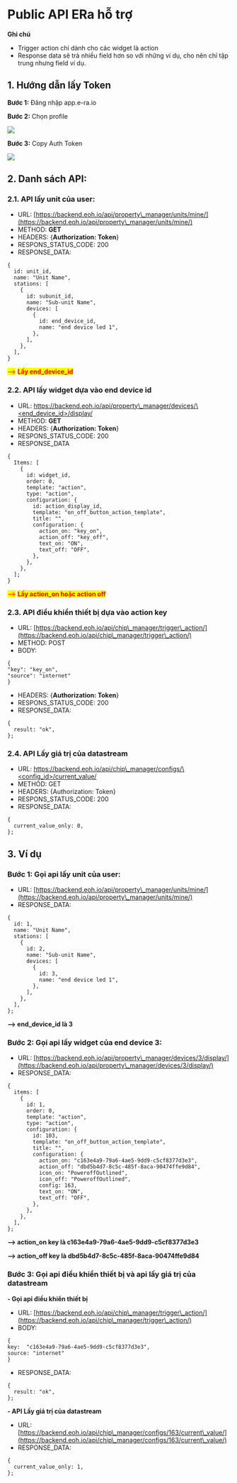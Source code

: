 # Public API ERa hỗ trợ

**Ghi chú**

* Trigger action chỉ dành cho các widget là action
* Response data sẽ trả nhiều field hơn so với những ví dụ, cho nên chỉ tập trung nhưng field ví dụ.

## 1. Hướng dẫn lấy Token

**Bước 1:** Đăng nhập app.e-ra.io

**Bước 2:** Chọn profile

![](<.gitbook/assets/image (5) (1).png>)

**Bước 3:** Copy Auth Token

![](<.gitbook/assets/image (1) (1) (1).png>)

## 2. Danh sách API:&#x20;

### **2.1. API lấy unit của user:**

* URL: [https://backend.eoh.io/api/property\_manager/units/mine/](https://backend.eoh.io/api/property\_manager/units/mine/)
* METHOD: **GET**
* HEADERS: {**Authorization: Token**}
* RESPONS\_STATUS\_CODE: 200
* RESPONSE\_DATA:

```
{
  id: unit_id,
  name: "Unit Name",
  stations: [
    {
      id: subunit_id,
      name: "Sub-unit Name",
      devices: [
        {
          id: end_device_id,
          name: "end device led 1",
        },
      ],
    },
  ],
}
```

<mark style="color:red;">--></mark> <mark style="color:red;"></mark><mark style="color:red;">**Lấy end\_device\_id**</mark>

### **2.2. API lấy widget dựa vào end device id**

* URL: [https://backend.eoh.io/api/property\_manager/devices/\<end\_device\_id>/display/](https://backend.eoh.io/api/property\_manager/devices/%3Cend\_device\_id%3E/display/)
* METHOD: **GET**
* HEADERS: {**Authorization: Token**}
* RESPONS\_STATUS\_CODE: 200
* RESPONSE\_DATA

```
{
  Items: [
    {
      id: widget_id,
      order: 0,
      template: "action",
      type: "action",
      configuration: {
        id: action_display_id,
        template: "on_off_button_action_template",
        title: "",
        configuration: {
          action_on: "key_on",
          action_off: "key_off",
          text_on: "ON",
          text_off: "OFF",
        },
      },
    },
  ];
}
```

<mark style="color:red;">--></mark> <mark style="color:red;"></mark><mark style="color:red;">**Lấy action\_on hoặc action off**</mark>

### **2.3. API điều khiển thiết bị dựa vào action key**

* URL: [https://backend.eoh.io/api/chip\_manager/trigger\_action/](https://backend.eoh.io/api/chip\_manager/trigger\_action/)
* METHOD: POST
* &#x20; BODY: &#x20;

```
{
"key": "key_on",
"source": "internet"
}

```

* HEADERS: {**Authorization: Token**}
* RESPONS\_STATUS\_CODE: 200
* RESPONSE\_DATA: &#x20;

```
{
  result: "ok",
};
```

### 2.4. API Lấy giá trị của datastream

* &#x20;URL: [https://backend.eoh.io/api/chip\_manager/configs/\<config\_id>/current\_value/](https://backend.eoh.io/api/chip\_manager/configs/%3Cconfig\_id%3E/current\_value/)
* METHOD: GET
* HEADERS: {Authorization: Token}
* RESPONS\_STATUS\_CODE: 200
* RESPONSE\_DATA:&#x20;

```
{
  current_value_only: 0,
};
```

## &#x20;3. Ví dụ

### **Bước 1: Gọi api lấy unit của user:**

* URL: [https://backend.eoh.io/api/property\_manager/units/mine/](https://backend.eoh.io/api/property\_manager/units/mine/)
* RESPONSE\_DATA:

```
{
  id: 1,
  name: "Unit Name",
  stations: [
    {
      id: 2,
      name: "Sub-unit Name",
      devices: [
        {
          id: 3,
          name: "end device led 1",
        },
      ],
    },
  ],
};
```

**--> end\_device\_id là 3**

### **Bước 2: Gọi api lấy widget của end device 3:**

* URL: [https://backend.eoh.io/api/property\_manager/devices/3/display/](https://backend.eoh.io/api/property\_manager/devices/3/display/)
* RESPONSE\_DATA:

```
{
  items: [
    {
      id: 1,
      order: 0,
      template: "action",
      type: "action",
      configuration: {
        id: 103,
        template: "on_off_button_action_template",
        title: "",
        configuration: {
          action_on: "c163e4a9-79a6-4ae5-9dd9-c5cf8377d3e3",
          action_off: "dbd5b4d7-8c5c-485f-8aca-90474ffe9d84",
          icon_on: "PoweroffOutlined",
          icon_off: "PoweroffOutlined",
          config: 163,
          text_on: "ON",
          text_off: "OFF",
        },
      },
    },
  ],
};
```

&#x20;**--> action\_on key là c163e4a9-79a6-4ae5-9dd9-c5cf8377d3e3**

**--> action\_off key là dbd5b4d7-8c5c-485f-8aca-90474ffe9d84**

### **Bước 3: Gọi api điều khiển thiết bị và api lấy giá trị của datastream**

**- Gọi api điều khiển thiết bị**

* URL: [https://backend.eoh.io/api/chip\_manager/trigger\_action/](https://backend.eoh.io/api/chip\_manager/trigger\_action/)
* BODY:

```
{
key:  "c163e4a9-79a6-4ae5-9dd9-c5cf8377d3e3",
source: "internet"
}  
```

* RESPONSE\_DATA:

```
{
  result: "ok",
};
```

**- API Lấy giá trị của datastream**

* URL: [https://backend.eoh.io/api/chip\_manager/configs/163/current\_value/](https://backend.eoh.io/api/chip\_manager/configs/163/current\_value/)
* &#x20;RESPONSE\_DATA:&#x20;

```
{
  current_value_only: 1,
};
```
